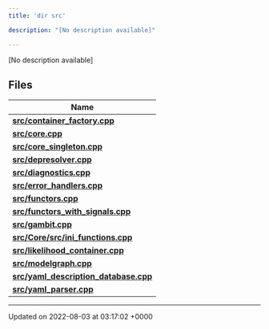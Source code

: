 ```yaml
---
title: 'dir src'

description: "[No description available]"

---
```







[No description available]

## Files

| Name           |
| -------------- |
| **[src/container_factory.cpp](/documentation/code/main/files/container__factory_8cpp/#file-container-factory.cpp)**  |
| **[src/core.cpp](/documentation/code/main/files/core_8cpp/#file-core.cpp)**  |
| **[src/core_singleton.cpp](/documentation/code/main/files/core__singleton_8cpp/#file-core-singleton.cpp)**  |
| **[src/depresolver.cpp](/documentation/code/main/files/depresolver_8cpp/#file-depresolver.cpp)**  |
| **[src/diagnostics.cpp](/documentation/code/main/files/diagnostics_8cpp/#file-diagnostics.cpp)**  |
| **[src/error_handlers.cpp](/documentation/code/main/files/error__handlers_8cpp/#file-error-handlers.cpp)**  |
| **[src/functors.cpp](/documentation/code/main/files/functors_8cpp/#file-functors.cpp)**  |
| **[src/functors_with_signals.cpp](/documentation/code/main/files/functors__with__signals_8cpp/#file-functors-with-signals.cpp)**  |
| **[src/gambit.cpp](/documentation/code/main/files/gambit_8cpp/#file-gambit.cpp)**  |
| **[src/Core/src/ini_functions.cpp](/documentation/code/main/files/core_2src_2ini__functions_8cpp/#file-core/src/ini-functions.cpp)**  |
| **[src/likelihood_container.cpp](/documentation/code/main/files/likelihood__container_8cpp/#file-likelihood-container.cpp)**  |
| **[src/modelgraph.cpp](/documentation/code/main/files/modelgraph_8cpp/#file-modelgraph.cpp)**  |
| **[src/yaml_description_database.cpp](/documentation/code/main/files/yaml__description__database_8cpp/#file-yaml-description-database.cpp)**  |
| **[src/yaml_parser.cpp](/documentation/code/main/files/yaml__parser_8cpp/#file-yaml-parser.cpp)**  |






-------------------------------

Updated on 2022-08-03 at 03:17:02 +0000
